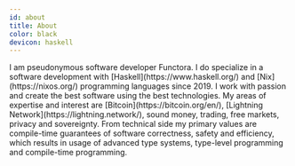 ```yaml
---
id: about
title: About
color: black
devicon: haskell
---
```


<p class="padding-left">I am pseudonymous software developer Functora. I do specialize in a software development with [Haskell](https://www.haskell.org/) and [Nix](https://nixos.org/) programming languages since 2019. I work with passion and create the best software using the best technologies. My areas of expertise and interest are [Bitcoin](https://bitcoin.org/en/), [Lightning Network](https://lightning.network/), sound money, trading, free markets, privacy and sovereignty. From technical side my primary values are compile-time guarantees of software correctness, safety and efficiency, which results in usage of advanced type systems, type-level programming and compile-time programming.</p>
